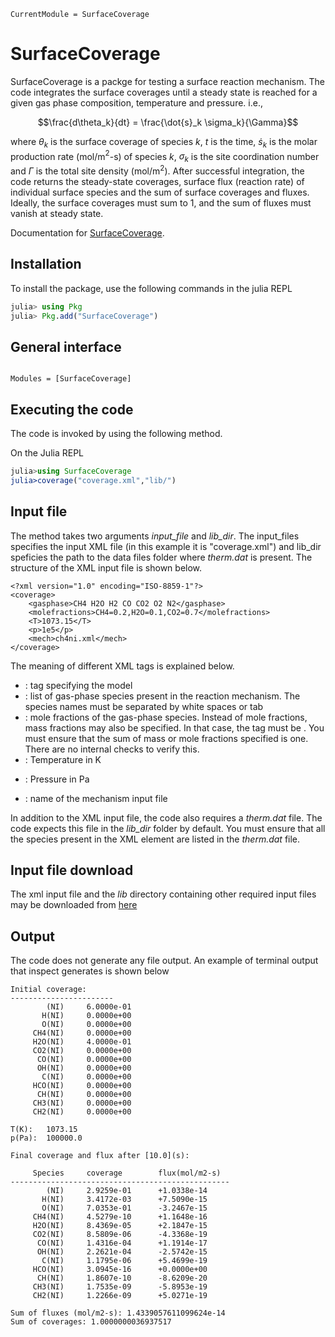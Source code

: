 ```@meta
CurrentModule = SurfaceCoverage
```

# SurfaceCoverage
SurfaceCoverage is a packge for testing a surface reaction mechanism. The code integrates the surface coverages until a steady state is reached for a given gas phase composition, temperature and pressure. i.e.,

```math
\frac{d\theta_k}{dt} = \frac{\dot{s}_k \sigma_k}{\Gamma}
```
where $\theta_k$ is the surface coverage of species  $k$, $t$ is the time, $\dot{s}_k$ is the molar production rate (mol/m$^2$-s) of species $k$, $\sigma_k$ is the site coordination number and $\Gamma$ is the total site density (mol/m$^2$). After successful integration, the code returns the steady-state coverages, surface flux (reaction rate) of individual surface species and the sum of surface coverages and fluxes. Ideally, the surface coverages must sum to 1, and the sum of fluxes must vanish at steady state.


Documentation for [SurfaceCoverage](https://github.com/vinodjanardhanan/SurfaceCoverage.jl).

## Installation
To install the package, use the following commands in the julia REPL
```julia
julia> using Pkg
julia> Pkg.add("SurfaceCoverage")
```
## General interface
```@index
```

```@autodocs
Modules = [SurfaceCoverage]
```

## Executing the code
The code is invoked by using the following method.

On the Julia REPL 
```julia
julia>using SurfaceCoverage
julia>coverage("coverage.xml","lib/")
```


## Input file
The method takes two arguments *input\_file* and *lib\_dir*. The input\_files specifies the input XML file (in this example it is "coverage.xml") and lib\_dir speficies the path to the data files folder where *therm.dat* is present. The structure of the XML input file is shown below.

```
<?xml version="1.0" encoding="ISO-8859-1"?>
<coverage>
    <gasphase>CH4 H2O H2 CO CO2 O2 N2</gasphase>
    <molefractions>CH4=0.2,H2O=0.1,CO2=0.7</molefractions>
    <T>1073.15</T>
    <p>1e5</p>
    <mech>ch4ni.xml</mech>
</coverage>
```

The meaning of different XML tags is explained below.

- <coverage> : tag specifying the model
- <gasphase> : list of gas-phase species present in the reaction mechanism. The species names must be separated by white spaces or tab
- <molefractions> : mole fractions of the gas-phase species. Instead of mole fractions, mass fractions may also be specified. In that case, the tag must be <massfractions>. You must ensure that the sum of mass or mole fractions specified is one. There are no internal checks to verify this.
- <T>: Temperature in K
- <p> : Pressure in Pa
- <mech>: name of the mechanism input file 

In addition to the XML input file, the code also requires a *therm.dat* file. The code expects this file in the *lib_dir* folder by default. You must ensure that all the species present in the XML element <gasphase> are listed in the *therm.dat* file.

## Input file download

The xml input file and the *lib* directory containing other required input files may be downloaded from [here](https://github.com/vinodjanardhanan/Coverage.jl/tree/main/test)

## Output
The code does not generate any file output.  An example of terminal output that inspect generates is shown below

```
Initial coverage: 
-----------------------
        (NI)     6.0000e-01 
       H(NI)     0.0000e+00 
       O(NI)     0.0000e+00 
     CH4(NI)     0.0000e+00 
     H2O(NI)     4.0000e-01 
     CO2(NI)     0.0000e+00 
      CO(NI)     0.0000e+00 
      OH(NI)     0.0000e+00 
       C(NI)     0.0000e+00 
     HCO(NI)     0.0000e+00 
      CH(NI)     0.0000e+00 
     CH3(NI)     0.0000e+00 
     CH2(NI)     0.0000e+00 

T(K):   1073.15
p(Pa):  100000.0

Final coverage and flux after [10.0](s): 

     Species     coverage        flux(mol/m2-s)
-------------------------------------------------
        (NI) 	 2.9259e-01 	 +1.0338e-14 
       H(NI) 	 3.4172e-03 	 +7.5090e-15 
       O(NI) 	 7.0353e-01 	 -3.2467e-15 
     CH4(NI) 	 4.5279e-10 	 +1.1648e-16 
     H2O(NI) 	 8.4369e-05 	 +2.1847e-15 
     CO2(NI) 	 8.5809e-06 	 -4.3368e-19 
      CO(NI) 	 1.4316e-04 	 +1.1914e-17 
      OH(NI) 	 2.2621e-04 	 -2.5742e-15 
       C(NI) 	 1.1795e-06 	 +5.4699e-19 
     HCO(NI) 	 3.0945e-16 	 +0.0000e+00 
      CH(NI) 	 1.8607e-10 	 -8.6209e-20 
     CH3(NI) 	 1.7535e-09 	 -5.8953e-19 
     CH2(NI) 	 1.2266e-09 	 +5.0271e-19 

Sum of fluxes (mol/m2-s): 1.4339057611099624e-14
Sum of coverages: 1.0000000036937517
```